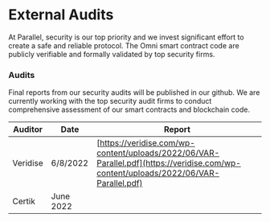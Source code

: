 # External Audits

At Parallel, security is our top priority and we invest significant effort to create a safe and reliable protocol. The Omni smart contract code are publicly verifiable and formally validated by top security firms.&#x20;

### Audits

Final reports from our security audits will be published in our github. We are currently working with the top security audit firms to conduct comprehensive assessment of our smart contracts and blockchain code.&#x20;

| Auditor  | Date      | Report                                                                                                                               |
| -------- | --------- | ------------------------------------------------------------------------------------------------------------------------------------ |
| Veridise | 6/8/2022  | [https://veridise.com/wp-content/uploads/2022/06/VAR-Parallel.pdf](https://veridise.com/wp-content/uploads/2022/06/VAR-Parallel.pdf) |
| Certik   | June 2022 |                                                                                                                                      |



